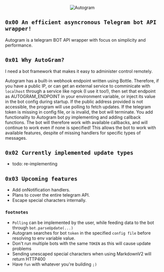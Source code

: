<p style="text-align: center;">
    <img src="https://raw.githubusercontent.com/sp3rtah/autogram/main/autogram.png" align="middle" alt="Autogram">
<p>

## `0x00 An efficient asyncronous Telegram bot API wrapper!`
Autogram is a telegram BOT API wrapper with focus on simplicity and performance.

## `0x01 Why AutoGram?`
I need a bot framework that makes it easy to administer control remotely.

Autogram has a built-in webhook endpoint written using Bottle. Therefore, if you have a public IP, or can get an external service to comminicate with `localhost` through a service like ngrok (I use it too!), then set that endpoint as AUTOGRAM_ENDPOINT in your environment variable, or inject its value in the bot config during startup. If the public address provided is not accessible, the program will use polling to fetch updates. If the telegram token is missing in config file, or is invalid, the bot will terminate.
You add functionality to Autogram bot py implementing and adding callback functions. The bot will therefore work with available callbacks, and will continue to work even if none is specified! This allows the bot to work with available features, despite of missing handlers for specific types of messages.

## `0x02 Currently implemented update types`
- todo: re-implementing

## `0x03 Upcoming features`
- Add onNotification handlers.
- Plans to cover the entire telegram API.
- Escape special characters internally.

### `footnotes`
- `Polling` can be implemented by the user, while feeding data to the bot through `bot.parseUpdate(...)`
- Autogram searches for bot `token` in the specified `config file` before resolving to env variable value.
- Don't run multiple bots with the same `TOKEN` as this will cause update problems
- Sending unescaped special characters when using MarkdownV2 will return HTTP400
- Have `fun` with whatever you're building `;)`
